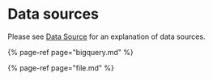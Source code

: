# Data sources

Please see [Data Source](../../concepts/feature-view.md#data-source) for an explanation of data sources.

{% page-ref page="bigquery.md" %}

{% page-ref page="file.md" %}

